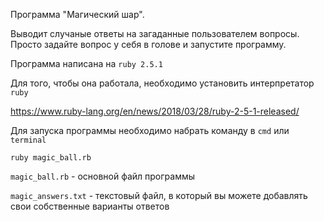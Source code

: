 Программа "Магический шар".

Выводит случаные ответы на загаданные пользователем вопросы. Просто задайте 
вопрос у себя в голове и запустите программу.

Программа написана на `ruby 2.5.1`

Для того, чтобы она работала, необходимо установить интерпрeтатор `ruby`

https://www.ruby-lang.org/en/news/2018/03/28/ruby-2-5-1-released/

Для запуска программы необходимо набрать команду в `cmd` или `terminal`

```
ruby magic_ball.rb

```

`magic_ball.rb` - основной файл программы

`magic_answers.txt` - текстовый файл, в который вы можете добавлять свои собственные варианты ответов
